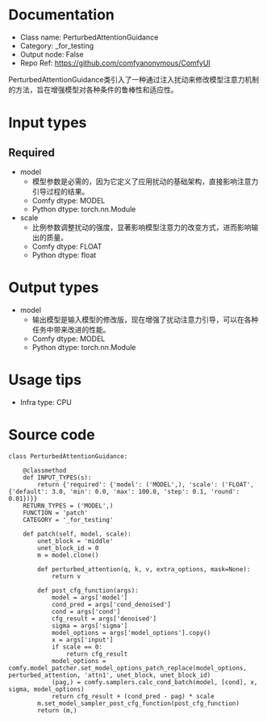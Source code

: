 # Documentation
- Class name: PerturbedAttentionGuidance
- Category: _for_testing
- Output node: False
- Repo Ref: https://github.com/comfyanonymous/ComfyUI

PerturbedAttentionGuidance类引入了一种通过注入扰动来修改模型注意力机制的方法，旨在增强模型对各种条件的鲁棒性和适应性。

# Input types
## Required
- model
    - 模型参数是必需的，因为它定义了应用扰动的基础架构，直接影响注意力引导过程的结果。
    - Comfy dtype: MODEL
    - Python dtype: torch.nn.Module
- scale
    - 比例参数调整扰动的强度，显著影响模型注意力的改变方式，进而影响输出的质量。
    - Comfy dtype: FLOAT
    - Python dtype: float

# Output types
- model
    - 输出模型是输入模型的修改版，现在增强了扰动注意力引导，可以在各种任务中带来改进的性能。
    - Comfy dtype: MODEL
    - Python dtype: torch.nn.Module

# Usage tips
- Infra type: CPU

# Source code
```
class PerturbedAttentionGuidance:

    @classmethod
    def INPUT_TYPES(s):
        return {'required': {'model': ('MODEL',), 'scale': ('FLOAT', {'default': 3.0, 'min': 0.0, 'max': 100.0, 'step': 0.1, 'round': 0.01})}}
    RETURN_TYPES = ('MODEL',)
    FUNCTION = 'patch'
    CATEGORY = '_for_testing'

    def patch(self, model, scale):
        unet_block = 'middle'
        unet_block_id = 0
        m = model.clone()

        def perturbed_attention(q, k, v, extra_options, mask=None):
            return v

        def post_cfg_function(args):
            model = args['model']
            cond_pred = args['cond_denoised']
            cond = args['cond']
            cfg_result = args['denoised']
            sigma = args['sigma']
            model_options = args['model_options'].copy()
            x = args['input']
            if scale == 0:
                return cfg_result
            model_options = comfy.model_patcher.set_model_options_patch_replace(model_options, perturbed_attention, 'attn1', unet_block, unet_block_id)
            (pag,) = comfy.samplers.calc_cond_batch(model, [cond], x, sigma, model_options)
            return cfg_result + (cond_pred - pag) * scale
        m.set_model_sampler_post_cfg_function(post_cfg_function)
        return (m,)
```